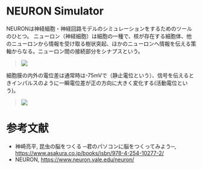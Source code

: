 # NEURON Simulator

NEURONは神経細胞・神経回路モデルのシミュレーションをするためのツールのひとつ。
ニューロン（神経細胞）は細胞の一種で、核が存在する細胞体、他のニューロンから情報を受け取る樹状突起、ほかのニューロンへ情報を伝える策軸からなる。ニューロン間の接続部分をシナプスという。

> ![](https://upload.wikimedia.org/wikipedia/commons/b/bc/Neuron_Hand-tuned.svg)

細胞膜の内外の電位差は通常時は-75mVで（静止電位という）、信号を伝えるときインパルスのように一瞬電位差が正の方向に大きく変化する(活動電位という)。

> ![](https://upload.wikimedia.org/wikipedia/commons/3/35/Current_Clamp_recording_of_Neuron..GIF)

# 参考文献
- 神崎亮平, 昆虫の脳をつくる ─君のパソコンに脳をつくってみよう─, https://www.asakura.co.jp/books/isbn/978-4-254-10277-2/
- NEURON, https://www.neuron.yale.edu/neuron/
